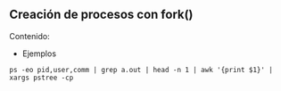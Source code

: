 ## Creación de procesos con fork()

Contenido:

* Ejemplos

```
ps -eo pid,user,comm | grep a.out | head -n 1 | awk '{print $1}' | xargs pstree -cp

```


